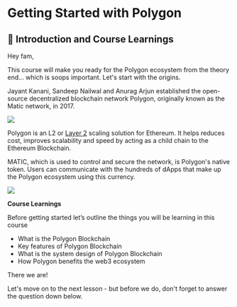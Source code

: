 Getting Started with Polygon
============================

📖 Introduction and Course Learnings
--------------------------------------------------
Hey fam, 

This course will make you ready for the Polygon ecosystem from the theory end… which is soops important. Let's start with the origins.

Jayant Kanani, Sandeep Nailwal and Anurag Arjun established the open-source decentralized blockchain network Polygon, originally known as the Matic network, in 2017.

![](https://metaschool.s3-ap-southeast-1.amazonaws.com/images/TnJaj3gq9dKxsDTIugFlAhzvL8ixuNbK8G1RUq2H.jpg)

Polygon is an L2 or [Layer 2](https://metaschool.so/articles/layer-1-blockchain/) scaling solution for Ethereum. It helps reduces cost, improves scalability and speed by acting as a child chain to the Ethereum Blockchain.

MATIC, which is used to control and secure the network, is Polygon's native token. Users can communicate with the hundreds of dApps that make up the Polygon ecosystem using this currency.

![](https://metaschool.s3-ap-southeast-1.amazonaws.com/images/AzGyd9Eb6GPpGWx2RysHljf1P7i825YstDHYnc3z.jpg)

**Course Learnings**

Before getting started let’s outline the things you will be learning in this course

*   What is the Polygon Blockchain
*   Key features of Polygon Blockchain
*   What is the system design of Polygon Blockchain
*   How Polygon benefits the web3 ecosystem

There we are!

Let's move on to the next lesson - but before we do, don't forget to answer the question down below.
